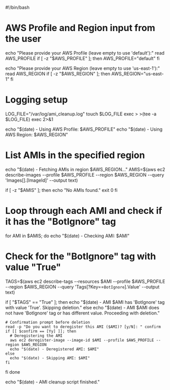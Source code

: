 #!/bin/bash

# AWS Profile and Region input from the user
echo "Please provide your AWS Profile (leave empty to use 'default'):"
read AWS_PROFILE
if [ -z "$AWS_PROFILE" ]; then
  AWS_PROFILE="default"
fi

echo "Please provide your AWS Region (leave empty to use 'us-east-1'):"
read AWS_REGION
if [ -z "$AWS_REGION" ]; then
  AWS_REGION="us-east-1"
fi

# Logging setup
LOG_FILE="/var/log/ami_cleanup.log"
touch $LOG_FILE
exec > >(tee -a $LOG_FILE)
exec 2>&1

echo "$(date) - Using AWS Profile: $AWS_PROFILE"
echo "$(date) - Using AWS Region: $AWS_REGION"

# List AMIs in the specified region
echo "$(date) - Fetching AMIs in region $AWS_REGION..."
AMIS=$(aws ec2 describe-images --profile $AWS_PROFILE --region $AWS_REGION --query 'Images[].[ImageId]' --output text)

if [ -z "$AMIS" ]; then
  echo "No AMIs found."
  exit 0
fi

# Loop through each AMI and check if it has the "BotIgnore" tag
for AMI in $AMIS; do
  echo "$(date) - Checking AMI: $AMI"

  # Check for the "BotIgnore" tag with value "True"
  TAGS=$(aws ec2 describe-tags --resources $AMI --profile $AWS_PROFILE --region $AWS_REGION --query 'Tags[?Key==`BotIgnore`].Value' --output text)

  if [ "$TAGS" == "True" ]; then
    echo "$(date) - AMI $AMI has 'BotIgnore' tag with value 'True'. Skipping deletion."
  else
    echo "$(date) - AMI $AMI does not have 'BotIgnore' tag or has different value. Proceeding with deletion."

    # Confirmation prompt before deletion
    read -p "Do you want to deregister this AMI ($AMI)? [y/N]: " confirm
    if [[ $confirm == [Yy] ]]; then
      # Deregistering the AMI
      aws ec2 deregister-image --image-id $AMI --profile $AWS_PROFILE --region $AWS_REGION
      echo "$(date) - Deregistered AMI: $AMI"
    else
      echo "$(date) - Skipping AMI: $AMI"
    fi
  fi
done

echo "$(date) - AMI cleanup script finished."
